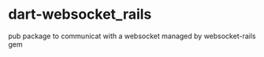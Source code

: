 dart-websocket_rails
====================

pub package to communicat with a websocket managed by websocket-rails gem
